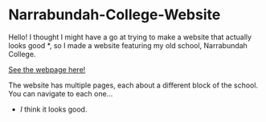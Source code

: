 # Narrabundah-College-Website

Hello! I thought I might have a go at trying to make a website that actually looks good *, so I made a website featuring my old school, Narrabundah College.

[See the webpage here!](https://averyinterestingusername.github.io/Narrabundah-College-Website/Home.html)

The website has multiple pages, each about a different block of the school. You can navigate to each one...

* _I_ think it looks good.
